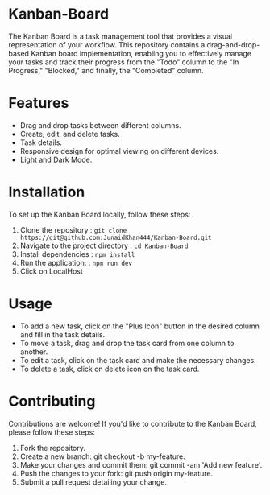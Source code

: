 # Kanban-Board

The Kanban Board is a task management tool that provides a visual representation of your workflow. This repository contains a drag-and-drop-based Kanban board implementation, enabling you to effectively manage your tasks and track their progress from the "Todo" column to the "In Progress," "Blocked," and finally, the "Completed" column.

# Features

* Drag and drop tasks between different columns.
* Create, edit, and delete tasks.
* Task details.
* Responsive design for optimal viewing on different devices.
* Light and Dark Mode.

# Installation

To set up the Kanban Board locally, follow these steps:

1. Clone the repository :  `git clone https://git@github.com:JunaidKhan444/Kanban-Board.git`
2. Navigate to the project directory :  `cd Kanban-Board`
3. Install dependencies :  `npm install`
4. Run the application: : `npm run dev`
5. Click on LocalHost

# Usage

* To add a new task, click on the "Plus Icon" button in the desired column and fill in the task details.
* To move a task, drag and drop the task card from one column to another.
* To edit a task, click on the task card and make the necessary changes.
* To delete a task, click on delete icon on the task card.

# Contributing

Contributions are welcome! If you'd like to contribute to the Kanban Board, please follow these steps:

1. Fork the repository.
2. Create a new branch: git checkout -b my-feature.
3. Make your changes and commit them: git commit -am 'Add new feature'.
4. Push the changes to your fork: git push origin my-feature.
5. Submit a pull request detailing your change.

